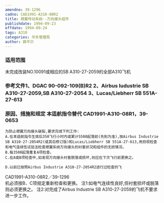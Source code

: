 ```yaml
---
amendno: 39-1296  
cadno: CAD1991-A310-08R2  
title: 襟翼传动系统--万向接头组件  
publishdate: 1994-09-23  
effdate: 1994-09-24  
tags: A310  
categories: 华东管理局  
author: 薛平贝  
---
```

  
### 适用范围  
未完成改装NO.10091或相应的SB A310-27-2059的全部A310飞机  
  
<!--more-->  
### 参考文件1、DGAC 90-092-109(B)R2 2、Airbus Iudustrie SB A310-27-2059,SB A310-27-2054 3、Lucas/Liebherr SB 551A-27-613  
  
### 原因、措施和规定 本适航指令替代 CAD1991-A310-08R1，39-0653  
    为防止襟翼万向接头破裂,要求完成下列工作:  
    A.在本适航指令生效后350飞行小时内或累计5500起落前(先到为准),按Airbus Industrie SB A310-27-2054R2(或其后修订版)和Lucas/Liebherr SB 551A-27-613,用目视检查和电气连续性试验法检查襟翼系统万向接头的衬套状况和组件的无损情况。  
    B.每3500起落重复A项检查。  
    C.在A或B项检查中,如发现万向接头衬套脱落或损坏,则应在下次飞行前更换之。  
  
    D.以前已按照Airbus Industrie A310-27-2054R2进行过检查的飞  
  CAD1991-A310-08R2／39-1296  
机必须按B、C项规定重新检查和更换。    注1:如电气连续性良好,但衬套损坏或脱落则必须更换之。     注2:对完成了Airbus Industrie SB A310-27-2059的飞机不要求  
进一步工作。  
